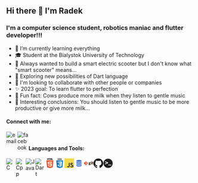 ## Hi there 👋 I'm Radek 
### I'm a computer science student, robotics maniac and flutter developer!!!

- 📖 I’m currently learning everything 
- 🎓 Student at the Bialystok University of Technology
- 🔧 Always wanted to build a smart electric scooter but I don't know what "smart scooter" means...
- 🤯 Exploring new possibilities of Dart language
- 🤝 I'm looking to collaborate with other people or companies 
- ✨ 2023 goal: To learn flutter to perfection
- 🤔 Fun fact: Cows produce more milk when they listen to gentle music
- 🤗 Interesting conclusions: You should listen to gentle music to be more productive or give more milk...

#### Connect with me:

[<img align="left" alt="email" width="30px" src="https://cdn.jsdelivr.net/npm/simple-icons@3.13.0/icons/gmail.svg" />][gmail]
[<img align="left" alt="facebook" width="30px" src="https://cdn.jsdelivr.net/npm/simple-icons@3.13.0/icons/facebook.svg" />][facebook]

<br/>

#### Languages and Tools:

<img align="left" alt="C" width="26px" src="https://cdn.jsdelivr.net/npm/programming-languages-logos@0.0.3/src/c/c.png" />
<img align="left" alt="Cpp" width="26px" src="https://cdn.jsdelivr.net/npm/programming-languages-logos@0.0.3/src/cpp/cpp.png" />
<img align="left" alt="Java" width="26px" src="https://cdn.jsdelivr.net/npm/programming-languages-logos@0.0.3/src/java/java.png" />
<img align="left" alt="Dart" width="26px" src="https://www.fluttericon.com/logo_dart_192px.svg" />
<img align="left" alt="HTML5" width="26px" src="https://raw.githubusercontent.com/github/explore/80688e429a7d4ef2fca1e82350fe8e3517d3494d/topics/html/html.png" />
<img align="left" alt="CSS3" width="26px" src="https://raw.githubusercontent.com/github/explore/80688e429a7d4ef2fca1e82350fe8e3517d3494d/topics/css/css.png" />
<img align="left" alt="JavaScript" width="26px" src="https://raw.githubusercontent.com/github/explore/80688e429a7d4ef2fca1e82350fe8e3517d3494d/topics/javascript/javascript.png" />
<img align="left" alt="SQL" width="26px" src="https://raw.githubusercontent.com/github/explore/80688e429a7d4ef2fca1e82350fe8e3517d3494d/topics/sql/sql.png" /> 
<img align="left" alt="Git" width="26px" src="https://raw.githubusercontent.com/github/explore/80688e429a7d4ef2fca1e82350fe8e3517d3494d/topics/git/git.png" />
<img align="left" alt="GitHub" width="26px" src="https://raw.githubusercontent.com/github/explore/78df643247d429f6cc873026c0622819ad797942/topics/github/github.png" />
<img align="left" alt="Terminal" width="26px" src="https://raw.githubusercontent.com/github/explore/80688e429a7d4ef2fca1e82350fe8e3517d3494d/topics/terminal/terminal.png" />

[gmail]: mailto:rsienkiewicz88@gmail.com
[facebook]: https://www.facebook.com/Radek.Sienkiewicz.20/
